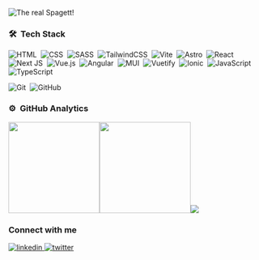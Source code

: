 ![The real Spagett!](https://github.com/pacosegovia/pacosegovia/blob/master/spagett.gif)

### 🛠 &nbsp;Tech Stack

![HTML](https://img.shields.io/badge/-HTML-05122A?style=flat&logo=HTML5)&nbsp;
![CSS](https://img.shields.io/badge/-CSS-05122A?style=flat&logo=CSS3&logoColor=1572B6)&nbsp;
![SASS](https://img.shields.io/badge/SASS-05122A?style=flat&logo=SASS)&nbsp;
![TailwindCSS](https://img.shields.io/badge/tailwindcss-05122A?style=flat&logo=tailwind-cs)&nbsp;
![Vite](https://img.shields.io/badge/vite-05122A?style=flat&logo=vite)&nbsp;
![Astro](https://img.shields.io/badge/astro-05122A?style=flat&logo=astro)&nbsp;
![React](https://img.shields.io/badge/-React-05122A?style=flat&logo=react)&nbsp;
![Next JS](https://img.shields.io/badge/Next-black?style=flat&logo=next.js)&nbsp;
![Vue.js](https://img.shields.io/badge/vuejs-05122A?style=flat&logo=vuedotjs)&nbsp;
![Angular](https://img.shields.io/badge/angular-05122A?style=flat&logo=angular)&nbsp;
![MUI](https://img.shields.io/badge/MUI-05122A?style=flat&logo=mui)&nbsp;
![Vuetify](https://img.shields.io/badge/Vuetify-05122A?style=flat&logo=vuetify)&nbsp;
![Ionic](https://img.shields.io/badge/Ionic-05122A?style=flat&logo=Ionic)&nbsp;
![JavaScript](https://img.shields.io/badge/-JavaScript-05122A?style=flat&logo=javascript)&nbsp;
![TypeScript](https://img.shields.io/badge/-TypeScript-05122A?style=flat&logo=typescript)&nbsp;


![Git](https://img.shields.io/badge/-Git-05122A?style=flat&logo=git)&nbsp;
![GitHub](https://img.shields.io/badge/-GitHub-05122A?style=flat&logo=github)&nbsp;

### ⚙️ &nbsp;GitHub Analytics

<p class="text-center">
<img height="180em" src="https://github-readme-stats-eight-theta.vercel.app/api/top-langs/?username=pacosegovia&layout=compact&langs_count=8&theme=algolia"/><img height="180em" src="https://github-readme-stats-eight-theta.vercel.app/api?username=pacosegovia&show_icons=true&theme=algolia&include_all_commits=true&count_private=true"/><img src="https://github-readme-streak-stats.herokuapp.com/?user=pacosegovia&theme=algolia"/>
</p>

### Connect with me

<a href="https://linkedin.com/in/pacosegovia" target="_blank">    
<img src=https://img.shields.io/badge/linkedin-%2300acee.svg?color=405DE6&style=for-the-badge&logo=linkedin&logoColor=white alt=linkedin style="margin-bottom: 5px;" />
</a>
<a href="https://twitter.com/sego" target="_blank">
<img src=https://img.shields.io/badge/twitter-%2300acee.svg?color=1DA1F2&style=for-the-badge&logo=twitter&logoColor=white alt=twitter style="margin-bottom: 5px;" />
</a>

<!--
**pacosegovia/pacosegovia** is a ✨ _special_ ✨ repository because its `README.md` (this file) appears on your GitHub profile.

Here are some ideas to get you started:

- 🔭 I’m currently working on ...
- 🌱 I’m currently learning ...
- 👯 I’m looking to collaborate on ...
- 🤔 I’m looking for help with ...
- 💬 Ask me about ...
- 📫 How to reach me: ...
- 😄 Pronouns: ...
- ⚡ Fun fact: ...
-->
